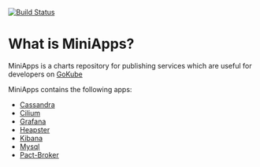[![Build Status](https://api.travis-ci.com/gemalto/miniapps.svg?branch=master)](https://travis-ci.com/gemalto/miniapps)

# What is MiniApps?

MiniApps is a charts repository for publishing services which are useful for developers on [GoKube](https://github.com/gemalto/gokube)

MiniApps contains the following apps:
* [Cassandra](https://github.com/gemalto/miniapps/charts/cassandra)
* [Cilium](https://github.com/gemalto/miniapps/charts/cilium)
* [Grafana](https://github.com/gemalto/miniapps/charts/grafana)
* [Heapster](https://github.com/gemalto/miniapps/charts/heapster)
* [Kibana](https://github.com/gemalto/miniapps/charts/kibana)
* [Mysql](https://github.com/gemalto/miniapps/charts/mysql)
* [Pact-Broker](https://github.com/gemalto/miniapps/charts/pact-broker)

